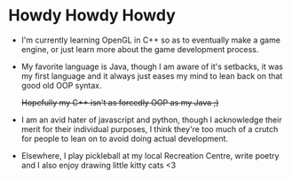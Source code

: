 # Howdy Howdy Howdy

- I'm currently learning OpenGL in C++ so as to eventually make a game engine, or just learn more about the game development process.

- My favorite language is Java, though I am aware of it's setbacks, it was my first language and it always just eases my mind to lean back on that good old OOP syntax.

  ~~Hopefully my C++ isn't as forcedly OOP as my Java ;)~~

- I am an avid hater of javascript and python, though I acknowledge their merit for their individual purposes, I think they're too much of a crutch for people to lean on to avoid doing actual development.

- Elsewhere, I play pickleball at my local Recreation Centre, write poetry and I also enjoy drawing little kitty cats <3
